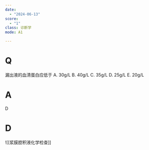 ```yaml
---
date:
  - "2024-06-13"
score:
  - "1"
class: 诊断学
mode: A1

---
```



# Q
漏出液的血清蛋白应低于
A. 30g/L 
B. 40g/L 
C. 35g/L
D. 25g/L 
E. 20g/L

# A

D


# D
![[浆膜腔积液化学检查]]